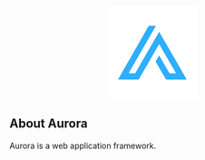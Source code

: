 <p align="center">
<img src="https://raw.githubusercontent.com/AuroraLumina/.github/main/images/aurora.svg" width="160">
</p>

## About Aurora

Aurora is a web application framework.